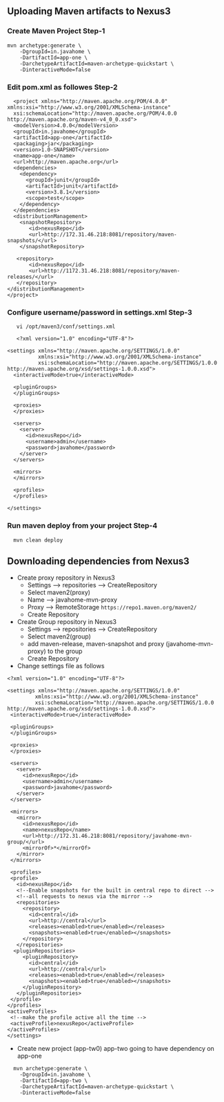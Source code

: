 ## Uploading Maven artifacts to Nexus3

### Create Maven Project Step-1 
``` 
mvn archetype:generate \
	-DgroupId=in.javahome \
	-DartifactId=app-one \
	-DarchetypeArtifactId=maven-archetype-quickstart \
	-DinteractiveMode=false

```

### Edit pom.xml as followes Step-2

```
  <project xmlns="http://maven.apache.org/POM/4.0.0" xmlns:xsi="http://www.w3.org/2001/XMLSchema-instance"
  xsi:schemaLocation="http://maven.apache.org/POM/4.0.0 http://maven.apache.org/maven-v4_0_0.xsd">
  <modelVersion>4.0.0</modelVersion>
  <groupId>in.javahome</groupId>
  <artifactId>app-one</artifactId>
  <packaging>jar</packaging>
  <version>1.0-SNAPSHOT</version>
  <name>app-one</name>
  <url>http://maven.apache.org</url>
  <dependencies>
    <dependency>
      <groupId>junit</groupId>
      <artifactId>junit</artifactId>
      <version>3.8.1</version>
      <scope>test</scope>
    </dependency>
  </dependencies>
  <distributionManagement>
    <snapshotRepository>
       <id>nexusRepo</id>
       <url>http://172.31.46.218:8081/repository/maven-snapshots/</url>
    </snapshotRepository>

   <repository>
       <id>nexusRepo</id>
       <url>http://1172.31.46.218:8081/repository/maven-releases/</url>
   </repository>
</distributionManagement>
</project>

```

### Configure username/password in settings.xml Step-3

```
   vi /opt/maven3/conf/settings.xml
```

```
   <?xml version="1.0" encoding="UTF-8"?>

<settings xmlns="http://maven.apache.org/SETTINGS/1.0.0"
          xmlns:xsi="http://www.w3.org/2001/XMLSchema-instance"
          xsi:schemaLocation="http://maven.apache.org/SETTINGS/1.0.0 http://maven.apache.org/xsd/settings-1.0.0.xsd">
  <interactiveMode>true</interactiveMode>

  <pluginGroups>
  </pluginGroups>

  <proxies>
  </proxies>

  <servers>
    <server>
      <id>nexusRepo</id>
      <username>admin</username>
      <password>javahome</password>
    </server>
  </servers>

  <mirrors>
  </mirrors>

  <profiles>
  </profiles>

</settings>

```
### Run maven deploy from your project Step-4

```
  mvn clean deploy
```

## Downloading dependencies from Nexus3
- Create proxy repository in Nexus3
  - Settings --> repositories --> CreateRepository
  - Select maven2(proxy)
  - Name -->  javahome-mvn-proxy
  - Proxy --> RemoteStorage  ```https://repo1.maven.org/maven2/```
  - Create Repository
- Create Group repository in Nexus3
  - Settings --> repositories --> CreateRepository
  - Select maven2(group)
  - add maven-release, maven-snapshot and proxy (javahome-mvn-proxy) to the group
  - Create Repository
- Change settings file as follows
  
 
 ```
<?xml version="1.0" encoding="UTF-8"?>

<settings xmlns="http://maven.apache.org/SETTINGS/1.0.0"
          xmlns:xsi="http://www.w3.org/2001/XMLSchema-instance"
          xsi:schemaLocation="http://maven.apache.org/SETTINGS/1.0.0 http://maven.apache.org/xsd/settings-1.0.0.xsd">
  <interactiveMode>true</interactiveMode>

  <pluginGroups>
  </pluginGroups>

  <proxies>
  </proxies>

  <servers>
    <server>
      <id>nexusRepo</id>
      <username>admin</username>
      <password>javahome</password>
    </server>
  </servers>

  <mirrors>
    <mirror>
      <id>nexusRepo</id>
      <name>nexusRepo</name>
      <url>http://172.31.46.218:8081/repository/javahome-mvn-group/</url>
      <mirrorOf>*</mirrorOf>
    </mirror>
  </mirrors>

  <profiles>
  <profile>
    <id>nexusRepo</id>
    <!--Enable snapshots for the built in central repo to direct -->
    <!--all requests to nexus via the mirror -->
    <repositories>
      <repository>
        <id>central</id>
        <url>http://central</url>
        <releases><enabled>true</enabled></releases>
        <snapshots><enabled>true</enabled></snapshots>
      </repository>
    </repositories>
   <pluginRepositories>
      <pluginRepository>
        <id>central</id>
        <url>http://central</url>
        <releases><enabled>true</enabled></releases>
        <snapshots><enabled>true</enabled></snapshots>
      </pluginRepository>
    </pluginRepositories>
  </profile>
</profiles>
<activeProfiles>
  <!--make the profile active all the time -->
  <activeProfile>nexusRepo</activeProfile>
</activeProfiles>
</settings>
 ```

- Create new project (app-tw0)
  app-two going to have dependency on app-one
``` 
  mvn archetype:generate \
    -DgroupId=in.javahome \
    -DartifactId=app-two \
    -DarchetypeArtifactId=maven-archetype-quickstart \
    -DinteractiveMode=false

```
  
